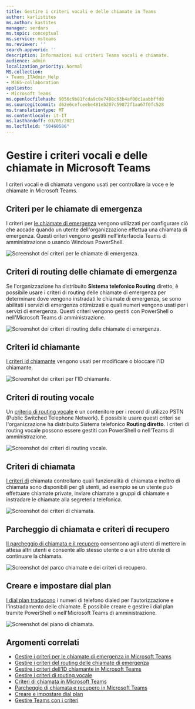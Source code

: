 ```yaml
---
title: Gestire i criteri vocali e delle chiamate in Teams
author: karlistites
ms.author: kastites
manager: serdars
ms.topic: conceptual
ms.service: msteams
ms.reviewer: ''
search.appverid: ''
description: Informazioni sui criteri Teams vocali e chiamate.
audience: admin
localization_priority: Normal
MS.collection:
- Teams_ITAdmin_Help
- M365-collaboration
appliesto:
- Microsoft Teams
ms.openlocfilehash: 9056c9b81fcda9c0e7408c63b4af00c1aabbffd0
ms.sourcegitcommit: d62e6cefceebe481eb207c59872f1aa67f0fc528
ms.translationtype: MT
ms.contentlocale: it-IT
ms.lasthandoff: 03/05/2021
ms.locfileid: "50460586"
---
```

# <a name="manage-voice-and-calling-policies-in-microsoft-teams"></a>Gestire i criteri vocali e delle chiamate in Microsoft Teams

I criteri vocali e di chiamata vengono usati per controllare la voce e le chiamate in Microsoft Teams.

## <a name="emergency-calling-policies"></a>Criteri per le chiamate di emergenza

I criteri per [le chiamate di emergenza](manage-emergency-calling-policies.md) vengono utilizzati per configurare ciò che accade quando un utente dell'organizzazione effettua una chiamata di emergenza. Questi criteri vengono gestiti nell'interfaccia Teams di amministrazione o usando Windows PowerShell.

![Screenshot dei criteri per le chiamate di emergenza.](media/emergency-calling-policy2.png)

## <a name="emergency-call-routing-policies"></a>Criteri di routing delle chiamate di emergenza

Se l'organizzazione ha distribuito **Sistema telefonico Routing** [](manage-emergency-call-routing-policies.md) diretto, è possibile usare i criteri di routing delle chiamate di emergenza per determinare dove vengono instradati le chiamate di emergenza, se sono abilitati i servizi di emergenza ottimizzati e quali numeri vengono usati per i servizi di emergenza. Questi criteri vengono gestiti con PowerShell o nell'Microsoft Teams di amministrazione.

![Screenshot dei criteri di routing delle chiamate di emergenza.](media/emergency-call-routing-policy.png)

## <a name="caller-id-policies"></a>Criteri id chiamante

[I criteri id chiamante](caller-id-policies.md) vengono usati per modificare o bloccare l'ID chiamante.

![Screenshot dei criteri per l'ID chiamante.](media/caller-id-policy.png)

## <a name="voice-routing-policies"></a>Criteri di routing vocale

Un [criterio di routing vocale](manage-voice-routing-policies.md) è un contenitore per i record di utilizzo PSTN (Public Switched Telephone Network). È possibile usare questi criteri se l'organizzazione ha distribuito Sistema telefonico **Routing diretto**. I criteri di routing vocale possono essere gestiti con PowerShell o nell'Teams di amministrazione.

![Screenshot dei criteri di routing vocale.](media/voice-routing-policy.png)

## <a name="calling-policies"></a>Criteri di chiamata

[I criteri di](teams-calling-policy.md) chiamata controllano quali funzionalità di chiamata e inoltro di chiamata sono disponibili per gli utenti, ad esempio se un utente può effettuare chiamate private, inviare chiamate a gruppi di chiamate e instradare le chiamate alla segreteria telefonica.

![Screenshot dei criteri di chiamata.](media/calling-policy.png)

## <a name="call-park-and-retrieve-policies"></a>Parcheggio di chiamata e criteri di recupero

[Il parcheggio di chiamata e il recupero](call-park-and-retrieve.md) consentono agli utenti di mettere in attesa altri utenti e consente allo stesso utente o a un altro utente di continuare la chiamata.

![Screenshot del parco chiamate e dei criteri di recupero.](media/call-park-policy.png)

## <a name="create-and-manage-dial-plans"></a>Creare e impostare dial plan

[I dial plan traducono](create-and-manage-dial-plans.md) i numeri di telefono dialed per l'autorizzazione e l'instradamento delle chiamate. È possibile creare e gestire i dial plan tramite PowerShell o nell'Microsoft Teams di amministrazione.

![Screenshot del piano di chiamata.](media/dial-plans.png)

## <a name="related-topics"></a>Argomenti correlati

* [Gestire i criteri per le chiamate di emergenza in Microsoft Teams](manage-emergency-calling-policies.md)
* [Gestire i criteri del routing delle chiamate di emergenza](manage-emergency-call-routing-policies.md)
* [Gestire i criteri dell'ID chiamante in Microsoft Teams](caller-id-policies.md)
* [Gestire i criteri di routing vocale](manage-voice-routing-policies.md)
* [Criteri di chiamata in Microsoft Teams](teams-calling-policy.md)
* [Parcheggio di chiamata e recupero in Microsoft Teams](call-park-and-retrieve.md)
* [Creare e impostare dial plan](create-and-manage-dial-plans.md)
* [Gestire Teams con i criteri](manage-teams-with-policies.md)
